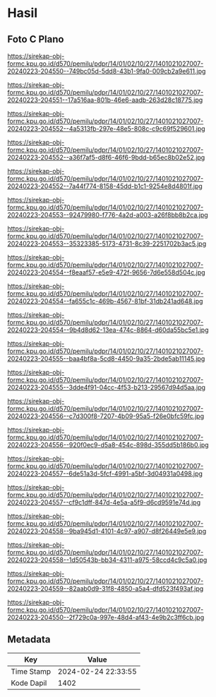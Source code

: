 # Hasil

## Foto C Plano

https://sirekap-obj-formc.kpu.go.id/d570/pemilu/pdpr/14/01/02/10/27/1401021027007-20240223-204550--749bc05d-5dd8-43b1-9fa0-009cb2a9e611.jpg

https://sirekap-obj-formc.kpu.go.id/d570/pemilu/pdpr/14/01/02/10/27/1401021027007-20240223-204551--17a516aa-801b-46e6-aadb-263d28c18775.jpg

https://sirekap-obj-formc.kpu.go.id/d570/pemilu/pdpr/14/01/02/10/27/1401021027007-20240223-204552--4a5313fb-297e-48e5-808c-c9c69f529601.jpg

https://sirekap-obj-formc.kpu.go.id/d570/pemilu/pdpr/14/01/02/10/27/1401021027007-20240223-204552--a36f7af5-d8f6-46f6-9bdd-b65ec8b02e52.jpg

https://sirekap-obj-formc.kpu.go.id/d570/pemilu/pdpr/14/01/02/10/27/1401021027007-20240223-204552--7a44f774-8158-45dd-b1c1-9254e8d4801f.jpg

https://sirekap-obj-formc.kpu.go.id/d570/pemilu/pdpr/14/01/02/10/27/1401021027007-20240223-204553--92479980-f776-4a2d-a003-a26f8bb8b2ca.jpg

https://sirekap-obj-formc.kpu.go.id/d570/pemilu/pdpr/14/01/02/10/27/1401021027007-20240223-204553--35323385-5173-4731-8c39-2251702b3ac5.jpg

https://sirekap-obj-formc.kpu.go.id/d570/pemilu/pdpr/14/01/02/10/27/1401021027007-20240223-204554--f8eaaf57-e5e9-472f-9656-7d6e558d504c.jpg

https://sirekap-obj-formc.kpu.go.id/d570/pemilu/pdpr/14/01/02/10/27/1401021027007-20240223-204554--fa655c1c-469b-4567-81bf-31db241ad648.jpg

https://sirekap-obj-formc.kpu.go.id/d570/pemilu/pdpr/14/01/02/10/27/1401021027007-20240223-204554--9b4d8d62-13ea-474c-8864-d60da55bc5e1.jpg

https://sirekap-obj-formc.kpu.go.id/d570/pemilu/pdpr/14/01/02/10/27/1401021027007-20240223-204555--baa4bf8a-5cd8-4450-9a35-2bde5ab11145.jpg

https://sirekap-obj-formc.kpu.go.id/d570/pemilu/pdpr/14/01/02/10/27/1401021027007-20240223-204555--3dde4f91-04cc-4f53-b213-29567d94d5aa.jpg

https://sirekap-obj-formc.kpu.go.id/d570/pemilu/pdpr/14/01/02/10/27/1401021027007-20240223-204556--c7d300f8-7207-4b09-95a5-f26e0bfc59fc.jpg

https://sirekap-obj-formc.kpu.go.id/d570/pemilu/pdpr/14/01/02/10/27/1401021027007-20240223-204556--920f0ec9-d5a8-454c-898d-355dd5b186b0.jpg

https://sirekap-obj-formc.kpu.go.id/d570/pemilu/pdpr/14/01/02/10/27/1401021027007-20240223-204557--6de51a3d-5fcf-4991-a5bf-3d04931a0498.jpg

https://sirekap-obj-formc.kpu.go.id/d570/pemilu/pdpr/14/01/02/10/27/1401021027007-20240223-204557--cf9c1dff-847d-4e5a-a5f9-d6cd9591e74d.jpg

https://sirekap-obj-formc.kpu.go.id/d570/pemilu/pdpr/14/01/02/10/27/1401021027007-20240223-204558--9ba945d1-4101-4c97-a907-d8f26449e5e9.jpg

https://sirekap-obj-formc.kpu.go.id/d570/pemilu/pdpr/14/01/02/10/27/1401021027007-20240223-204558--1d50543b-bb34-4311-a975-58ccd4c9c5a0.jpg

https://sirekap-obj-formc.kpu.go.id/d570/pemilu/pdpr/14/01/02/10/27/1401021027007-20240223-204559--82aab0d9-31f8-4850-a5a4-dfd523f493af.jpg

https://sirekap-obj-formc.kpu.go.id/d570/pemilu/pdpr/14/01/02/10/27/1401021027007-20240223-204550--2f729c0a-997e-48d4-af43-4e9b2c3ff6cb.jpg


## Metadata

| Key        | Value               |
| ---------- | ------------------- |
| Time Stamp | 2024-02-24 22:33:55 |
| Kode Dapil | 1402                |



